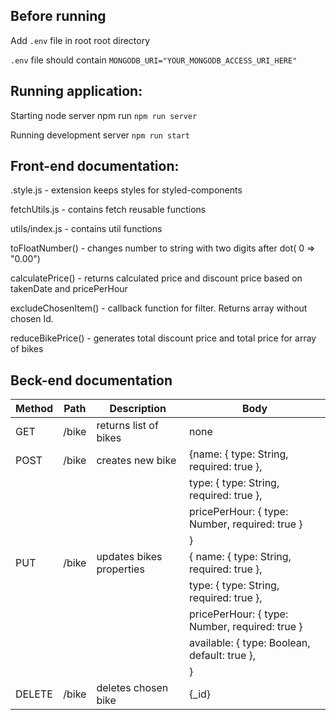 ## Before running

Add `.env` file in root root directory

`.env` file should contain `MONGODB_URI="YOUR_MONGODB_ACCESS_URI_HERE"`

## Running application:

Starting node server npm run `npm run server`

Running development server `npm run start`

## Front-end documentation:

.style.js - extension keeps styles for styled-components

fetchUtils.js - contains fetch reusable functions

utils/index.js - contains util functions

toFloatNumber() - changes number to string with two digits after dot( 0 => "0.00")

calculatePrice() - returns calculated price and discount price based on takenDate and pricePerHour

excludeChosenItem() - callback function for filter. Returns array without chosen Id.

reduceBikePrice() - generates total discount price and total price for array of bikes

## Beck-end documentation

| Method | Path  | Description              | Body                                           |
| ------ | ----- | ------------------------ | ---------------------------------------------- |
| GET    | /bike | returns list of bikes    | none                                           |
| POST   | /bike | creates new bike         | {name: { type: String, required: true },       |
|        |       |                          | type: { type: String, required: true },        |
|        |       |                          | pricePerHour: { type: Number, required: true } |
|        |       |                          | }                                              |
| PUT    | /bike | updates bikes properties | { name: { type: String, required: true },      |
|        |       |                          | type: { type: String, required: true },        |
|        |       |                          | pricePerHour: { type: Number, required: true } |
|        |       |                          | available: { type: Boolean, default: true },   |
|        |       |                          | }                                              |
| DELETE | /bike | deletes chosen bike      |  {_id}                                         |
